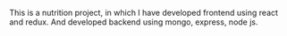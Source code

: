 This is a nutrition project, in which I have developed frontend using react and redux. And developed backend using mongo, express, node js.
